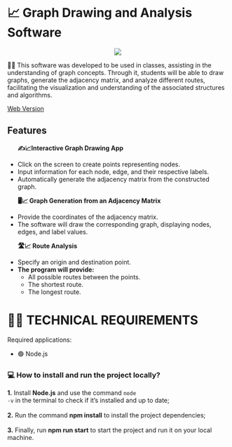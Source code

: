 <h1>📈 Graph Drawing and Analysis Software</h1>

<div align="center">
  <a href="#">
    <img src="https://skillicons.dev/icons?i=css,javascript,nodejs"/>
  </a>
</div>

<p>🧑‍🏫 This software was developed to be used in classes, assisting in the understanding of graph concepts. Through it, students will be able to draw graphs, generate the adjacency matrix, and analyze different routes, facilitating the visualization and understanding of the associated structures and algorithms.</p>
<p><a href="https://make-your-graph.vercel.app/">Web Version</a></p>

<h2>Features</h2>
<ul>
  <p><b>✍️📈Interactive Graph Drawing App</b></p>
  <li>Click on the screen to create points representing nodes.</li>
  <li>Input information for each node, edge, and their respective labels.</li>
  <li>Automatically generate the adjacency matrix from the constructed graph.</li>
</ul>

<ul>
  <p><b>🖥️📈 Graph Generation from an Adjacency Matrix</b></p>
  <li>Provide the coordinates of the adjacency matrix.</li>
  <li>The software will draw the corresponding graph, displaying nodes, edges, and label values.</li>
</ul>

<ul>
  <p><b>🛣️📈 Route Analysis</b></p>
  <li>Specify an origin and destination point.</li>
  <li>
    <b>The program will provide:</b>
    <ul>
      <li>All possible routes between the points.</li>
      <li>The shortest route.</li>
      <li>The longest route.</li>
    </ul>
  </li>
</ul>

<h1>👨‍💻 TECHNICAL REQUIREMENTS </h1>
<p>Required applications:</p>
<ul>
  <li>🟢 Node.js</li>
</ul>
<h3>💻 How to install and run the project locally? </h3>

  <b>1.</b> Install <b>Node.js</b> and use the command <code>node -v</code> in the terminal to check if it’s installed and up to date; <br><br>
  <b>2.</b> Run the command <b>npm install</b> to install the project dependencies; <br><br>
  <b>3.</b> Finally, run <b>npm run start</b> to start the project and run it on your local machine.
